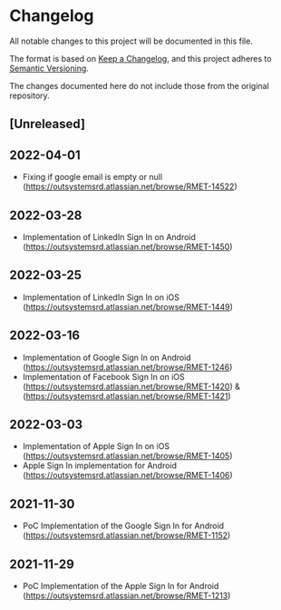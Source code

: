 # Changelog
All notable changes to this project will be documented in this file.

The format is based on [Keep a Changelog](https://keepachangelog.com/en/1.0.0/),
and this project adheres to [Semantic Versioning](https://semver.org/spec/v2.0.0.html).

The changes documented here do not include those from the original repository.

## [Unreleased]

## 2022-04-01
- Fixing if google email is empty or null (https://outsystemsrd.atlassian.net/browse/RMET-14522)

## 2022-03-28
- Implementation of LinkedIn Sign In on Android (https://outsystemsrd.atlassian.net/browse/RMET-1450)

## 2022-03-25
- Implementation of LinkedIn Sign In on iOS (https://outsystemsrd.atlassian.net/browse/RMET-1449)

## 2022-03-16
- Implementation of Google Sign In on Android (https://outsystemsrd.atlassian.net/browse/RMET-1246)
- Implementation of Facebook Sign In on iOS (https://outsystemsrd.atlassian.net/browse/RMET-1420) & (https://outsystemsrd.atlassian.net/browse/RMET-1421)

## 2022-03-03
- Implementation of Apple Sign In on iOS (https://outsystemsrd.atlassian.net/browse/RMET-1405)
- Apple Sign In implementation for Android (https://outsystemsrd.atlassian.net/browse/RMET-1406)

## 2021-11-30
- PoC Implementation of the Google Sign In for Android (https://outsystemsrd.atlassian.net/browse/RMET-1152)

## 2021-11-29
- PoC Implementation of the Apple Sign In for Android (https://outsystemsrd.atlassian.net/browse/RMET-1213)
